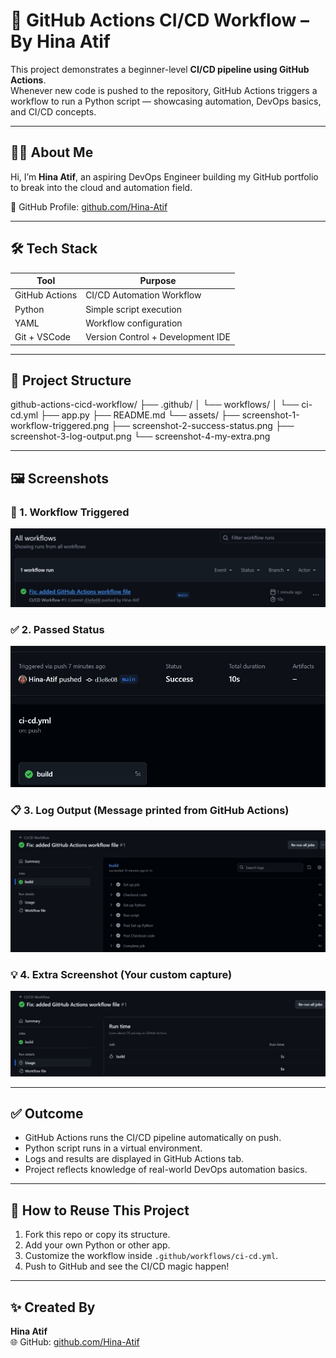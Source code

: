 # 🚀 GitHub Actions CI/CD Workflow – By Hina Atif

This project demonstrates a beginner-level **CI/CD pipeline using GitHub Actions**.  
Whenever new code is pushed to the repository, GitHub Actions triggers a workflow to run a Python script — showcasing automation, DevOps basics, and CI/CD concepts.

---

## 🙋‍♀️ About Me

Hi, I’m **Hina Atif**, an aspiring DevOps Engineer building my GitHub portfolio to break into the cloud and automation field.

🔗 GitHub Profile: [github.com/Hina-Atif](https://github.com/Hina-Atif)

---

## 🛠️ Tech Stack

| Tool           | Purpose                            |
|----------------|------------------------------------|
| GitHub Actions | CI/CD Automation Workflow          |
| Python         | Simple script execution            |
| YAML           | Workflow configuration             |
| Git + VSCode   | Version Control + Development IDE  |

---

## 📁 Project Structure


github-actions-cicd-workflow/
├── .github/
│ └── workflows/
│ └── ci-cd.yml
├── app.py
├── README.md
└── assets/
├── screenshot-1-workflow-triggered.png
├── screenshot-2-success-status.png
├── screenshot-3-log-output.png
└── screenshot-4-my-extra.png


---

## 🖼️ Screenshots

### 📌 1. Workflow Triggered
![Workflow Triggered](assets/screenshot-1-workflow-triggered.png)

### ✅ 2. Passed Status
![Status Passed](assets/screenshot-2-success-status.png)

### 📋 3. Log Output (Message printed from GitHub Actions)
![Log Output](assets/screenshot-3-log-output.png)

### 💡 4. Extra Screenshot (Your custom capture)
![Extra Screenshot](assets/screenshot-4-my-extra.png)

---

## ✅ Outcome

- GitHub Actions runs the CI/CD pipeline automatically on push.
- Python script runs in a virtual environment.
- Logs and results are displayed in GitHub Actions tab.
- Project reflects knowledge of real-world DevOps automation basics.

---

## 📌 How to Reuse This Project

1. Fork this repo or copy its structure.
2. Add your own Python or other app.
3. Customize the workflow inside `.github/workflows/ci-cd.yml`.
4. Push to GitHub and see the CI/CD magic happen!

---

## ✨ Created By

**Hina Atif**  
🌐 GitHub: [github.com/Hina-Atif](https://github.com/Hina-Atif)



